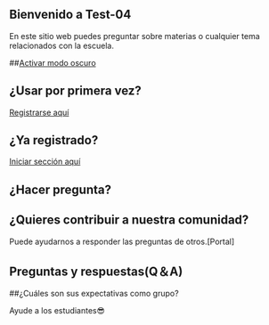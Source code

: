 ## Bienvenido a Test-04           

En este sitio web puedes preguntar sobre materias o cualquier tema relacionados con la escuela.

##[Activar modo oscuro](https://oscar-04.github.io/test/)


## ¿Usar por primera vez?  

[Registrarse aquí](https://github.com/Oscar-04/Clover-04/issues/new/choose)

## ¿Ya registrado? 

[Iniciar sección aquí](https://github.com/Oscar-04/Clover-04/issues/new/choose)

## ¿Hacer pregunta?

## ¿Quieres contribuir a nuestra comunidad?
Puede ayudarnos a responder las preguntas de otros.[Portal]

## Preguntas y respuestas(Q＆A)


##¿Cuáles son sus expectativas como grupo?
 
 Ayude a los estudiantes😎


